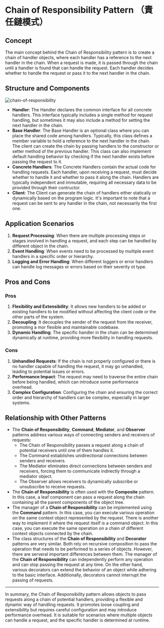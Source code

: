 # Chain of Responsibility Pattern （責任鏈模式）

## Concept

The main concept behind the Chain of Responsibility pattern is to create a chain of handler objects, where each handler has a reference to the next handler in the chain. When a request is made, it is passed through the chain until a handler is found that can handle the request. Each handler decides whether to handle the request or pass it to the next handler in the chain.

## Structure and Components

![chain-of-responsibility](https://refactoringguru.cn/images/patterns/diagrams/chain-of-responsibility/structure-indexed.png)

- **Handler**: The Handler declares the common interface for all concrete handlers. This interface typically includes a single method for request handling, but sometimes it may also include a method for setting the next handler in the chain.
- **Base Handler**: The Base Handler is an optional class where you can place the shared code among handlers. Typically, this class defines a member variable to hold a reference to the next handler in the chain. The client can create the chain by passing handlers to the constructor or setter method of the previous handler. This class can also implement default handling behavior by checking if the next handler exists before passing the request to it.
- **Concrete Handlers**: The Concrete Handlers contain the actual code for handling requests. Each handler, upon receiving a request, must decide whether to handle it and whether to pass it along the chain. Handlers are typically independent and immutable, requiring all necessary data to be provided through their contructor.
- **Client**: The Client can generate the chain of handlers either statically or dynamically based on the program logic. It's important to note that a request can be sent to any handler in the chain, not necessarily the first one.

## Application Scenarios

1. **Request Processing**: When there are multiple processing steps or stages involved in handling a request, and each step can be handled by different object in the chain.
2. **Event Handling**: When events need to be processed by multiple event handlers in a specific order or hierarchy.
3. **Logging and Error Handling**: When different loggers or error handlers can handle log messages or errors based on their severity ot type.

## Pros and Cons

### Pros

1. **Flexibility and Extensibility**: It allows new handlers to be added or existing handlers to be modified without affecting the client code or the other parts of the system.
2. **Decoupling**: It decouples the sender of the request from the receiver, promoting a mor flexible and maintainable codebase.
3. **Dynamic Handling**: The specific handler in the chain can be determined dynamically at runtime, providing more flexibility in handling requests.

### Cons

1. **Unhandled Requests**: If the chain is not properly configured or there is no handler capable of handling the request, it may go unhandled, leading to potential issues or errors.
2. **Performance Impact**: The request may need to traverse the entire chain before being handled, which can introduce some performance overhead.
3. **Complex Configuration**: Configuring the chain and ensuring the correct order and hierarchy of handlers can be complex, especially in larger systems.

## Relationship with Other Patterns

- The **Chain of Responsibility**, **Command**, **Mediator**, and **Observer** patterns address various ways of connecting senders and receivers of requests:
  - The Chain of Responsibility passes a request along a chain of potential receivers until one of them handles it.
  - The Command estiablishes unidirectional connections between senders and receivers.
  - The Mediator eliminates direct connections between senders and receivers, forcing them to communicate indirectly through a mediator object.
  - The Observer allows receivers to dynamically subscribe or unsubscribe to receive requests.
- The **Chain of Responsibility** is often used with the **Composite** pattern. In this case, a leaf component can pass a request along the chain containing all the parent components of the object tree.
- The manager of a **Chain of Responsibility** can be implemented using the **Command** pattern. In this case, you can execute various operation on the same context object represented by the request.
  There is another way to implement it where the request itself is a command object. In this case, you can execute the same operation on a chain of different context objects connected by the chain.
- The class structures of the **Chain of Responsibility** and **Decorator** patterns are very similar. Both rely on recursive composition to pass the operation that needs to be performed to a series of objects. However, there are serveral important differences between them.
  The manager of the **Chain of Responsibility** can independently perform any operation and can stop passing the request at any time. On the other hand, various decorators can extend the behavior of an object while adhering to the basic interface. Additionally, decorators cannot interrupt the passing of requests.

---

In summary, the Chain of Responsibility pattern allows objects to pass requests along a chain of potential handlers, providing a flexible and dynamic way of handling requests. It promotes loose coupling and extensibility but requires careful configuration and may introduce performance overhead. It is suitable for scenarios where multiple objects can handle a request, and the specific handler is determined at runtime.
